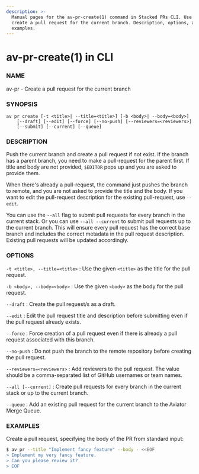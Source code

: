 ```yaml
---
description: >-
  Manual pages for the av-pr-create(1) command in Stacked PRs CLI. Use it to
  create a pull request for the current branch. Description, options, and
  examples.
---
```


# av-pr-create(1) in CLI

### NAME

av-pr - Create a pull request for the current branch

### SYNOPSIS

```synopsis
av pr create [-t <title>| --title=<title>] [-b <body>| --body=<body>]
    [--draft] [--edit] [--force] [--no-push] [--reviewers=<reviewers>]
    [--submit] [--current] [--queue]
```

### DESCRIPTION

Push the current branch and create a pull request if not exist. If the branch has a parent branch, you need to make a pull-request for the parent first. If title and body are not provided, `$EDITOR` pops up and you are asked to provide them.

When there's already a pull-request, the command just pushes the branch to remote, and you are not asked to provide the title and the body. If you want to edit the pull-request description for the existing pull-request, use `--edit`.

You can use the `--all` flag to submit pull requests for every branch in the current stack. Or you can use `--all --current` to submit pull requests up to the current branch. This will ensure every pull request has the correct base branch and includes the correct metadata in the pull request description. Existing pull requests will be updated accordingly.

### OPTIONS

`-t <title>, --title=<title>` : Use the given `<title>` as the title for the pull request.

`-b <body>, --body=<body>` : Use the given `<body>` as the body for the pull request.

`--draft` : Create the pull request/s as a draft.

`--edit` : Edit the pull request title and description before submitting even if the pull request already exists.

`--force` : Force creation of a pull request even if there is already a pull request associated with this branch.

`--no-push` : Do not push the branch to the remote repository before creating the pull request.

`--reviewers=<reviewers>` : Add reviewers to the pull request. The value should be a comma-separated list of GitHub usernames or team names.

`--all [--current]` : Create pull requests for every branch in the current stack or up to the current branch.

`--queue` : Add an existing pull request for the current branch to the Aviator Merge Queue.

### EXAMPLES

Create a pull request, specifying the body of the PR from standard input:

```bash
$ av pr --title "Implement fancy feature" --body - <<EOF
> Implement my very fancy feature.
> Can you please review it?
> EOF
```
